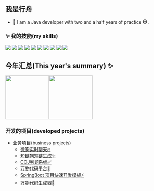 ## 我是行舟

- 🌹 I am a Java developer with two and a half years of practice 🐵.


### ✨ 我的技能(my skills)   

![](https://img.shields.io/badge/-Java-4C7491?style=flat-square&logo=java&logoColor=fff)
![](https://img.shields.io/badge/-Spring-5FB832?style=flat-square&logo=Spring&logoColor=fff)
![](https://img.shields.io/badge/-Node.js-339933?style=flat-square&logo=Node.js&logoColor=fff)
![](https://img.shields.io/badge/-Vue-4fc08d?style=flat-square&logo=Vue.js&logoColor=fff)
![](https://img.shields.io/badge/-React-2d98ce?style=flat-square&logo=React&logoColor=fff)
![](https://img.shields.io/badge/-Docker-2496ED?style=flat-square&logo=Docker&logoColor=fff)
![](https://img.shields.io/badge/-Linux-000000?style=flat-square&logo=Linux&logoColor=fff)
![](https://img.shields.io/badge/-MySQL-4479A1?style=flat-square&logo=MySQL&logoColor=fff)
![](https://img.shields.io/badge/-Redis-DC382D?style=flat-square&logo=Redis&logoColor=fff)
![](https://img.shields.io/badge/-Git-E84E31?style=flat-square&logo=Git&logoColor=fff)


## 今年汇总(This year's summary) ✨

<img align="" height="137px" src="https://github-readme-stats.vercel.app/api?username=RiverRower&hide_title=true&hide_border=true&show_icons=true&include_all_commits=true&line_height=21&bg_color=0,EC6C6C,FFD479,FFFC79,73FA79&theme=graywhite&locale=cn" /><img align="" height="137px" src="https://github-readme-stats.vercel.app/api/top-langs/?username=RiverRower&hide_title=true&hide_border=true&layout=compact&bg_color=0,73FA79,73FDFF,D783FF&theme=graywhite&locale=cn" />

### 开发的项目(developed projects)

- 业务项目(business projects)
  - [微狗实时聊天🔥](https://github.com/lhccong/we-go)
  - [短链狗短链生成✨](https://github.com/lhccong/short-link-dog-backend)
  - [COJ判题系统✅](https://github.com/lhccong/Coj-backend)
  - [万物代码平台🌱](https://github.com/lhccong/wanwu-code-backend)
  - [SpringBoot 项目快速开发模板⚡](https://github.com/lhccong/springboot-init)
  - [万物代码生成器🚀](https://github.com/lhccong/wanwu-generator)
